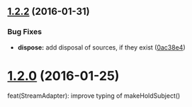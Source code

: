 <a name="1.2.2"></a>
## [1.2.2](https://github.com/cyclejs/base/compare/v1.2.1...v1.2.2) (2016-01-31)


### Bug Fixes

* **dispose:** add disposal of sources, if they exist ([0ac38e4](https://github.com/cyclejs/base/commit/0ac38e4))



<a name="1.2.0"></a>
# [1.2.0](https://github.com/cyclejs/base/compare/v1.2.0...v1.2.0) (2016-01-25)

feat(StreamAdapter): improve typing of makeHoldSubject()


